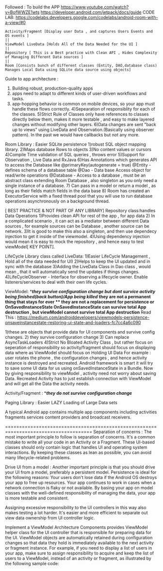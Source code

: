 Followed : To build the APP
https://www.youtube.com/watch?v=BofWWZE1wts
https://developer.android.com/jetpack/docs/guide
CODE LAB: https://codelabs.developers.google.com/codelabs/android-room-with-a-view/#0


    Activity/Fragment [Display user Data , and captures Users Events and OS events ]
    ||
    ViewModel LiveData [Holds All of the Data Needed for the UI ]
    ||
    Repository [ This is a Best practice with Clean API , Hides Complexity of Managing Different Data sources ]
    ||
    Room [Consists bunch of different classes (Entity, DAO,database class) Manages Local Data using SQLite data source using objects]
    



Guide to app architecture : 
1) Building robust, production-quality apps
2) apps need to adapt to different kinds of user-driven workflows and tasks.
3) app-hopping behavior is common on mobile devices, so your app must handle these flows correctly.
4)Sepearation of responsiblity for each of the classes.
5)Strict Rule of Classes only have references to classes directly below them, makes it more testable , and easy to make layered changes without modifying other layers.
6)Data changes are sent "back up to views" using LiveData and Observation.(Basically using observer pattern).
In the past we would have callbacks but not any more.



Room Library : Easier SQLite persistence 
1)robust SQL object mapping library.
2)Maps database Rows to objects
3)No content values or cursors
4)Compile Time validation of SQL queries , throws error
5)Support for Observation , Live Data and RxJava
6)Has Annotations which generates API to access the Database like 
@primaryKey(autogenerate  = true) 
@Entity - defines schema of a database table 
@Dao - Data base Access object for read/write operations
@Database - Access to a database , must be an abstract class extending Room Database , also singleton as you only
need a single instance of a database.
7) Can pass in a model or return a model , as long as their fields match fields in the data base
8) Room has created an ExecutorService with a fixed thread pool that you will use to run database operations asynchronously on a background thread.

[ BEST PRACTICE & NOT PART OF ANY LIBRARY] Repository class:handles Data Operations
1)Provides clean API for rest of the app , for app data 
2) In a complicated scenario , it can act as a mediator between different Data sources , for example sources
can be Database , another source can be network.
3)It is good to make this also a singleton, and then use dependecy injection to get it inside of the viewmodel.
4)Using dependency injection would mean it is easy to mock the repository , and hence easy to test viewModel[ KEY POINT].



LifeCycle Library class called LiveData: 
1)Easier LifeCycle Management , Hold all of the data needed for UI) 
2)Helps to keep the UI updated and in sync with the database
3)Adding the LiveData Class in Dao class , would mean , that it will automatically send the updates if things changes.
4)LifeCycleObserver - Interface for observing a lifecycle owner.
Enable listeners/services to deal with their own life cycles.

ViewModel: ****they survive configuration change but dont survice activity being finished(back button)/App being killed***
**they are not a permanent thing that stays for ever
** they are not a replacement for persistence or OnSavedInstanceState
OnSavedInstanceState can survive total App destruction , but viewModel cannot survive total App destruction**
Read This : https://medium.com/androiddevelopers/viewmodels-persistence-onsaveinstancestate-restoring-ui-state-and-loaders-fc7cc4a6c090

1)these are objects that provide data for UI components and survive config changes.
2) they survive configuration change
3) Can replace AsyncTaskLoaders
4)Strict No Bloated Activity Class , but rather focus on seperation of responsibility
so activity/fragment should focus on displaying data
where as ViewModel should focus on Holding UI Data
For example : user rotates the phone , the configuration changes , 
and hence activity instance is destroyed and recreated.
Android framework is smart it will try to save some UI data for us using onSavedInstanceState in a Bundle.
Now by giving responsibility to viewModel , activity need not worry about saving Data.
Recreated Activity has to just establish connection with ViewModel and will get all the Data the activity needs.

Activity/Fragment : ****they do not survive configuration change***




Paging Library : Easier LAZY Loading of Large Data sets

A typical Android app contains multiple app components
including activities
fragments
services
content providers
and broadcast receivers.



=====================================================================================
Separation of concerns : 
The most important principle to follow is separation of concerns. It's a common mistake to write all your code in an Activity or a Fragment. These UI-based classes should only contain logic that handles UI and operating system interactions. By keeping these classes as lean as possible, you can avoid many lifecycle-related problems.

Drive UI from a model :
Another important principle is that you should drive your UI from a model, preferably a persistent model.
Persistence is ideal for the following reasons:
Your users don't lose data if the Android OS destroys your app to free up resources.
Your app continues to work in cases when a network connection is flaky or not available.
By basing your app on model classes with the well-defined responsibility of managing the data, your app is more testable and consistent.

Assigning excessive responsibility to the UI controllers in this way also makes testing a lot harder.
It's easier and more efficient to separate out view data ownership from UI controller logic.


Implement a ViewModel
Architecture Components provides ViewModel helper class for the UI controller that is responsible for preparing data for the UI. ViewModel objects are automatically retained during configuration changes so that data they hold is immediately available to the next activity or fragment instance. For example, if you need to display a list of users in your app, make sure to assign responsibility to acquire and keep the list of users to a ViewModel, instead of an activity or fragment, as illustrated by the following sample code:
